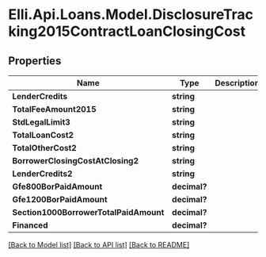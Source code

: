# Elli.Api.Loans.Model.DisclosureTracking2015ContractLoanClosingCost
## Properties

Name | Type | Description | Notes
------------ | ------------- | ------------- | -------------
**LenderCredits** | **string** |  | [optional] 
**TotalFeeAmount2015** | **string** |  | [optional] 
**StdLegalLimit3** | **string** |  | [optional] 
**TotalLoanCost2** | **string** |  | [optional] 
**TotalOtherCost2** | **string** |  | [optional] 
**BorrowerClosingCostAtClosing2** | **string** |  | [optional] 
**LenderCredits2** | **string** |  | [optional] 
**Gfe800BorPaidAmount** | **decimal?** |  | [optional] 
**Gfe1200BorPaidAmount** | **decimal?** |  | [optional] 
**Section1000BorrowerTotalPaidAmount** | **decimal?** |  | [optional] 
**Financed** | **decimal?** |  | [optional] 

[[Back to Model list]](../README.md#documentation-for-models) [[Back to API list]](../README.md#documentation-for-api-endpoints) [[Back to README]](../README.md)

